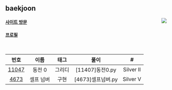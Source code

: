 ## baekjoon
<img align='right' src="http://mazassumnida.wtf/api/v2/generate_badge?boj=Otwooo">

#### [사이트 방문](https://www.acmicpc.net/)

#### [프로필](https://www.acmicpc.net/user/otwooo)

<br>

|                       번호                     | 이름   | 태그 |       풀이     | #      |
|:----------------------------------------------:|:------:|:----:|:-------------:|:-------:|
|[11047](https://www.acmicpc.net/problem/11047) |동전 0   |그리디|[11407]동전0.py |Silver II|
|[4673](https://www.acmicpc.net/problem/4673)   |셀프 넘버|구현  |[4673]셀프넘버.py|Silver V|